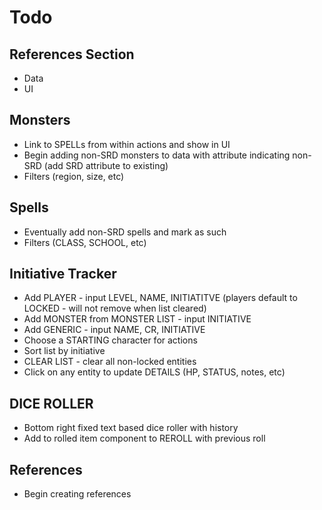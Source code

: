 # Todo
## References Section
* Data
* UI

## Monsters
* Link to SPELLs from within actions and show in UI
* Begin adding non-SRD monsters to data with attribute indicating non-SRD (add SRD attribute to existing)
* Filters (region, size, etc)

## Spells
* Eventually add non-SRD spells and mark as such
* Filters (CLASS, SCHOOL, etc)

## Initiative Tracker
* Add PLAYER - input LEVEL, NAME, INITIATITVE (players default to LOCKED - will not remove when list cleared)
* Add MONSTER from MONSTER LIST - input INITIATIVE
* Add GENERIC - input NAME, CR, INITIATIVE
* Choose a STARTING character for actions
* Sort list by initiative
* CLEAR LIST - clear all non-locked entities
* Click on any entity to update DETAILS (HP, STATUS, notes, etc)

## DICE ROLLER
* Bottom right fixed text based dice roller with history
* Add to rolled item component to REROLL with previous roll

## References
* Begin creating references

